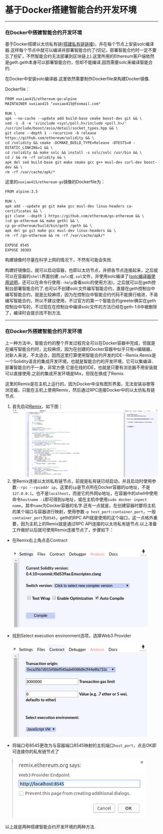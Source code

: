 # 基于Docker搭建智能合约开发环境
---
### 在Docker中搭建智能合约开发环境

基于Docker搭建以太坊私有链([搭建私有链链接](https://github.com/xuxiao415/Learning_Notes_of_Ethereum/blob/master/%E5%9C%A8Docker%E4%B8%AD%E6%90%AD%E5%BB%BA%E4%BB%A5%E5%A4%AA%E5%9D%8A%E7%A7%81%E6%9C%89%E9%93%BE.md))，并在每个节点上安装solc编译器.这样每个节点中就可以编译并部署智能合约了(切记，部署智能合约时一定不要忘了挖矿，不然智能合约无法部署到区块链上).这里所用的Ethereum客户端依然是geth.geth本身可以部署智能合约，但却不能编译,因而需要solc来编译智能合约.

在Docker中安装solc编译器.这里依然需要制作Dockerfile来构建Docker镜像.

Dockerfile：

```
FROM xuxiao415/ethereum-go:alpine
MAINTAINER xuxiao415 "xuxiao415@foxmail.com"

RUN \
apk --no-cache --update add build-base cmake boost-dev git && \
sed -i -E -e 's/include <sys\/poll.h>/include <poll.h>/' /usr/include/boost/asio/detail/socket_types.hpp && \
git clone --depth 1 --recursive -b release https://github.com/ethereum/solidity && \
cd /solidity && cmake -DCMAKE_BUILD_TYPE=Release -DTESTS=0 -DSTATIC_LINKING=1 && \
cd /solidity && make solc && install -s solc/solc /usr/bin && \
cd / && rm -rf solidity && \
apk del sed build-base git make cmake gcc g++ musl-dev curl-dev boost-dev && \
rm -rf /var/cache/apk/*
```
这里的`xuxiao415/ethereum-go`镜像的Dockerfile为：
```
FROM alpine:3.5

RUN \
apk add --update go git make gcc musl-dev linux-headers ca-certificates && \
git clone --depth 1 https://github.com/ethereum/go-ethereum && \
(cd go-ethereum && make geth) && \
cp go-ethereum/build/bin/geth /geth && \
apk del go git make gcc musl-dev linux-headers && \
rm -rf /go-ethereum && rm -rf /var/cache/apk/*

EXPOSE 8545
EXPOSE 30303
```
构建镜像时尽量在科学上网的情况下，不然有可能会失败.

构建好镜像后，就可以启动容器，也即以太坊节点，并把各节点连接起来，之后就可以在容器的`shell`界面创建`.solc`或`.sol`文件，并使用solc编译了([solc编译器使用说明](https://github.com/ethereum/solidity/blob/develop/docs/using-the-compiler.rst)，还可以在命令行使用`--help`查看solc的使用方法)，之后就可以在geth控制台部署智能合约了.也可以不创建solc文件编写智能合约，直接在geth控制台中编写智能合约，就是比较麻烦，因为在控制台中智能合约代码不能换行缩进，不易编写智能合约，所以不建议使用，不过官方的第一个智能合约greeter确实在geth控制台中写的，不过现在在控制台中编译solc文件的方法已经在geth-1.6中被删除了，编译时会提示找不到方法.

---

### 在Docker外搭建智能合约开发环境

上一种方法中，智能合约的整个开发过程完全可以在Docker容器中完成，但就是在编写智能合约时，比较麻烦，因为在创建的Docker容器中似乎只有vi编辑器，对新人来说，不太适合，因而这里打算使用智能合约开发的IDE--Remix.Remix是一个Solidity语言的集成开发环境，也就是智能合约的开发环境，它可以集编译、部署智能合约于一身，非常方便.它是在线的IDE，也就是只要有浏览器不用安装就可以直接使用.之前的集成开发环境是Mix，但现在换成了Remix.

这里的Remix是在主机上运行的，因为Docker中没有图形界面，无法安装谷歌等浏览器，只能在主机上使用Remix，然后通过RPC连接Docker中的以太坊私有链节点.

1. 首先启动[Remix](http://remix.ethereum.org)，如下图：
![Remix](./images/Remix.png)
2. 使Remix连接以太坊私有链节点，前提是私有链已经启动，并且启动时使用参数`--rpc --rpcaddr ip`，这里的`ip`是节点所在Docker容器的ip地址，不是`127.0.0.1`，也不是`localhost`，而是它的外网ip地址，在容器中的shell中使用命令`hostname -i`即可得到ip地址，或在主机中使用`sudo docker inpect name`，其中`name`为Docker容器的名字.还有一点就是，在创建容器时要将主机的某个端口与容器进行映射，使用参数`-p host_port:container_port`，一般`container_port`为`8545`，geth的RPC API就是使用的这个端口，这一点格外重要，因为主机上的Remix就是通过RPC API连接的以太坊私有链节点.以上准备工作做好以后就可使用Remix连接节点了，步骤如下：

* 在Remix右上角点击Contract

  ![Contract](./images/Contract.png)
* 找到Select execution environment选项，选择Web3 Provider

  ![execution_environment](./images/execution_environment.png)
* 将端口号8545更改为与容器端口8545映射的主机端口`host_port`，点击OK即可连接你的私有链节点了

  ![web3 Provider Endpoint](./images/web3ProviderEndpoint.png)

以上就是两种搭建智能合约开发环境的两种方法.
